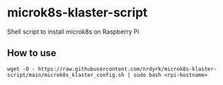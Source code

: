 # microk8s-klaster-script
Shell script to install microk8s on Raspberry Pi

## How to use

```
wget -O - https://raw.githubusercontent.com/nrdyrk/microk8s-klaster-script/main/microk8s_klaster_config.sh | sudo bash <rpi-hostname>
```